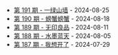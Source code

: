 * [第 191 期 - 一绿山墙](https://weekly.tw93.fun/posts/191-一绿山墙) - 2024-08-25
* [第 190 期 - 螃蟹螃蟹](https://weekly.tw93.fun/posts/190-螃蟹螃蟹) - 2024-08-18
* [第 189 期 - 无印良品](https://weekly.tw93.fun/posts/189-无印良品) - 2024-08-11
* [第 188 期 - 水墨蓝天](https://weekly.tw93.fun/posts/188-水墨蓝天) - 2024-08-05
* [第 187 期 - 我想开了](https://weekly.tw93.fun/posts/187-我想开了) - 2024-07-29
